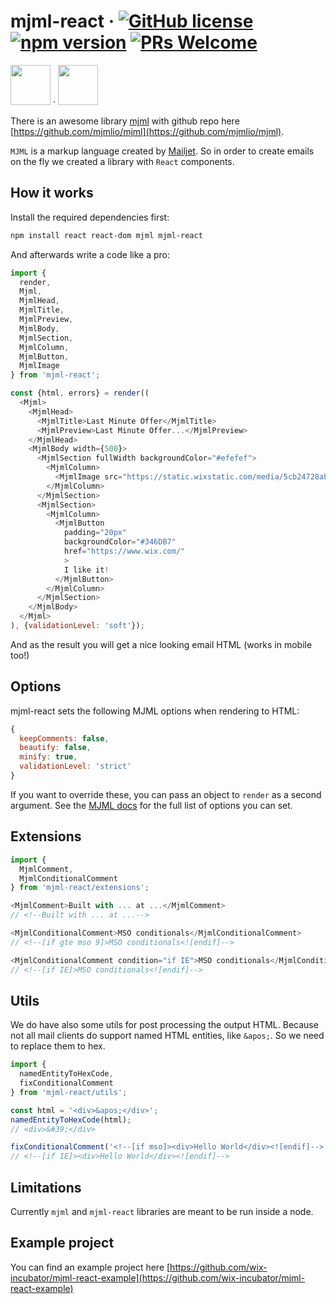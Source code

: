 # mjml-react &middot; [![GitHub license](https://img.shields.io/badge/license-MIT-blue.svg)](https://github.com/wix-incubator/mjml-react/blob/master/LICENSE) <a href="https://www.npmjs.com/package/mjml-react"><img src="https://img.shields.io/npm/v/mjml-react.svg" alt="npm version"></a> [![PRs Welcome](https://img.shields.io/badge/PRs-welcome-brightgreen.svg)](https://github.com/wix-incubator/mjml-react/pulls)

<img src="https://cdn.worldvectorlogo.com/logos/mjml-by-mailjet.svg" height="64"/> &middot; <img src="https://cdn.worldvectorlogo.com/logos/react.svg" width="64" height="64"/>

There is an awesome library [mjml](https://mjml.io/) with github repo here [https://github.com/mjmlio/mjml](https://github.com/mjmlio/mjml).

`MJML` is a markup language created by [Mailjet](https://www.mailjet.com/).
So in order to create emails on the fly we created a library with `React` components.

## How it works

Install the required dependencies first:

```bash
npm install react react-dom mjml mjml-react
```

And afterwards write a code like a pro:

```js
import {
  render,
  Mjml,
  MjmlHead,
  MjmlTitle,
  MjmlPreview,
  MjmlBody,
  MjmlSection,
  MjmlColumn,
  MjmlButton,
  MjmlImage
} from 'mjml-react';

const {html, errors} = render((
  <Mjml>
    <MjmlHead>
      <MjmlTitle>Last Minute Offer</MjmlTitle>
      <MjmlPreview>Last Minute Offer...</MjmlPreview>
    </MjmlHead>
    <MjmlBody width={500}>
      <MjmlSection fullWidth backgroundColor="#efefef">
        <MjmlColumn>
          <MjmlImage src="https://static.wixstatic.com/media/5cb24728abef45dabebe7edc1d97ddd2.jpg"/>
        </MjmlColumn>
      </MjmlSection>
      <MjmlSection>
        <MjmlColumn>
          <MjmlButton
            padding="20px"
            backgroundColor="#346DB7"
            href="https://www.wix.com/"
            >
            I like it!
          </MjmlButton>
        </MjmlColumn>
      </MjmlSection>
    </MjmlBody>
  </Mjml>
), {validationLevel: 'soft'});
```

And as the result you will get a nice looking email HTML (works in mobile too!)

## Options

mjml-react sets the following MJML options when rendering to HTML:

```js
{
  keepComments: false,
  beautify: false,
  minify: true,
  validationLevel: 'strict'
}
```

If you want to override these, you can pass an object to `render` as a second argument. See the [MJML docs](https://mjml.io/documentation/#inside-node-js) for the full list of options you can set.

## Extensions

```js
import {
  MjmlComment,
  MjmlConditionalComment
} from 'mjml-react/extensions';

<MjmlComment>Built with ... at ...</MjmlComment>
// <!--Built with ... at ...-->

<MjmlConditionalComment>MSO conditionals</MjmlConditionalComment>
// <!--[if gte mso 9]>MSO conditionals<![endif]-->

<MjmlConditionalComment condition="if IE">MSO conditionals</MjmlConditionalComment>
// <!--[if IE]>MSO conditionals<![endif]-->
```

## Utils

We do have also some utils for post processing the output HTML.
Because not all mail clients do support named HTML entities, like `&apos;`.
So we need to replace them to hex.

```js
import {
  namedEntityToHexCode,
  fixConditionalComment
} from 'mjml-react/utils';

const html = '<div>&apos;</div>';
namedEntityToHexCode(html);
// <div>&#39;</div>

fixConditionalComment('<!--[if mso]><div>Hello World</div><![endif]-->', 'Hello', 'if IE');
// <!--[if IE]><div>Hello World</div><![endif]-->
```

## Limitations

Currently `mjml` and `mjml-react` libraries are meant to be run inside a node.

## Example project

You can find an example project here
[https://github.com/wix-incubator/mjml-react-example](https://github.com/wix-incubator/mjml-react-example)
